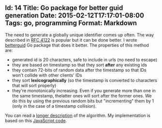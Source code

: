 Id: 14
Title: Go package for better guid generation
Date: 2015-02-12T17:17:01-08:00
Tags: go, programming
Format: Markdown
--------------
The need to generate a globally unique identifier comes up often. The way described in [RFC 4122](https://tools.ietf.org/html/rfc4122) is popular but it can be done better.
I wrote [betterguid](https://github.com/kjk/betterguid) Go package that does it better. The properties of this method are:

* generated id is 20 characters, safe to include in urls (no need to escape)
* they are based on timestamp so that they sort **after** any existing ids
* they contain 72-bits of random data after the timestamp so that IDs won't collide with other clients' IDs
* they sort **lexicographically** (so the timestamp is converted to characters that will sort properly)
* they're monotonically increasing. Even if you generate more than one in the same timestamp, thelatter ones will sort after the former ones. We do this by using the previous random bits but "incrementing" them by 1 (only in the case of a timestamp collision).

You can read a [longer description](https://www.firebase.com/blog/2015-02-11-firebase-unique-identifiers.html) of the algorithm.
My implementation is based on this [JavaScript code](https://gist.github.com/mikelehen/3596a30bd69384624c11).
